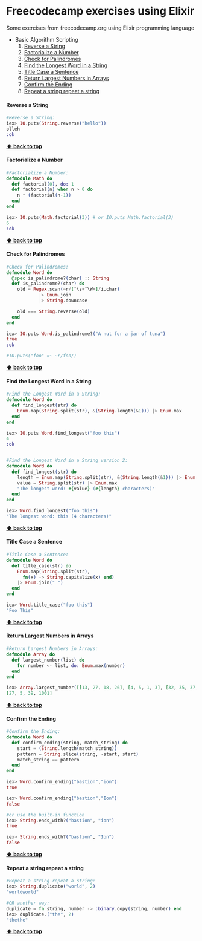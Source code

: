 # Freecodecamp exercises using Elixir
Some exercises from freecodecamp.org using Elixir programming language

  - Basic Algorithm Scripting
    1. [Reverse a String](#reverse-a-string)
    2. [Factorialize a Number](#factorialize-a-number)
    3. [Check for Palindromes](#check-for-palindromes)
    4. [Find the Longest Word in a String](#find-the-longest-word-in-a-string)
    5. [Title Case a Sentence](#title-case-a-sentence)
    6. [Return Largest Numbers in Arrays](#return-largest-numbers-in-arrays)
    7. [Confirm the Ending](#confirm-the-ending)
    8. [Repeat a string repeat a string](#repeat-a-string-repeat-a-string)
    
#### Reverse a String
```elixir
#Reverse a String:
iex> IO.puts(String.reverse("hello"))
olleh
:ok
```
**[⬆ back to top](#freecodecamp-exercises-using-elixir)**

#### Factorialize a Number
```elixir
#Factorialize a Number:
defmodule Math do
  def factorial(0), do: 1
  def factorial(n) when n > 0 do
    n * (factorial(n-1))
  end
end

iex> IO.puts(Math.factorial(3)) # or IO.puts Math.factorial(3)
6
:ok
```
**[⬆ back to top](#freecodecamp-exercises-using-elixir)**

#### Check for Palindromes
```elixir
#Check for Palindromes:
defmodule Word do
  @spec is_palindrome?(char) :: String
  def is_palindrome?(char) do
    old = Regex.scan(~r/[^\s+^\W+]/i,char)
            |> Enum.join
            |> String.downcase

    old === String.reverse(old)
  end
end

iex> IO.puts Word.is_palindrome?("A nut for a jar of tuna")
true
:ok

#IO.puts("foo" =~ ~r/foo/)
```
**[⬆ back to top](#freecodecamp-exercises-using-elixir)**

#### Find the Longest Word in a String
```elixir
#Find the Longest Word in a String:
defmodule Word do
  def find_longest(str) do
    Enum.map(String.split(str), &(String.length(&1))) |> Enum.max
  end
end

iex> IO.puts Word.find_longest("foo this")
4
:ok


#Find the Longest Word in a String version 2:
defmodule Word do
  def find_longest(str) do
    length = Enum.map(String.split(str), &(String.length(&1))) |> Enum.max
    value = String.split(str) |> Enum.max
    "The longest word: #{value} (#{length} characters)"
  end
end

iex> Word.find_longest("foo this")
"The longest word: this (4 characters)"
```
**[⬆ back to top](#freecodecamp-exercises-using-elixir)**

#### Title Case a Sentence
```elixir
#Title Case a Sentence:
defmodule Word do
  def title_case(str) do
    Enum.map(String.split(str),
      fn(x) -> String.capitalize(x) end)
    |> Enum.join(" ")
  end
end

iex> Word.title_case("foo this")
"Foo This"
```
**[⬆ back to top](#freecodecamp-exercises-using-elixir)**

#### Return Largest Numbers in Arrays
```elixir
#Return Largest Numbers in Arrays:
defmodule Array do
  def largest_number(list) do
    for number <- list, do: Enum.max(number)
  end
end

iex> Array.largest_number([[13, 27, 18, 26], [4, 5, 1, 3], [32, 35, 37, 39], [1000, 1001, 857, 1]])
[27, 5, 39, 1001]
```
**[⬆ back to top](#freecodecamp-exercises-using-elixir)**

#### Confirm the Ending
```elixir
#Confirm the Ending:
defmodule Word do
  def confirm_ending(string, match_string) do
    start = (String.length(match_string))
    pattern = String.slice(string, -start, start)
    match_string == pattern
  end
end

iex> Word.confirm_ending("bastion","ion")
true

iex> Word.confirm_ending("bastion","Ion")
false

#or use the built-in function
iex> String.ends_with?("bastion", "ion")
true

iex> String.ends_with?("bastion", "Ion")
false
```
**[⬆ back to top](#freecodecamp-exercises-using-elixir)**

#### Repeat a string repeat a string
```elixir
#Repeat a string repeat a string:
iex> String.duplicate("world", 2)
"worldworld"

#OR another way:
duplicate = fn string, number -> :binary.copy(string, number) end
iex> duplicate.("the", 2)
"thethe"
```
**[⬆ back to top](#freecodecamp-exercises-using-elixir)**
